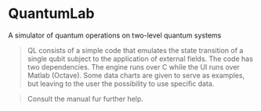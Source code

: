 # QuantumLab
A simulator of quantum operations on two-level quantum systems

>QL consists of a simple code that emulates the state transition of a single qubit subject to the application of external fields. The code has two dependencies. The engine runs over C while the UI runs over Matlab (Octave). Some data charts are given to serve as examples, but leaving to the user the possibility to use specific data.

>Consult the manual fur further help.

